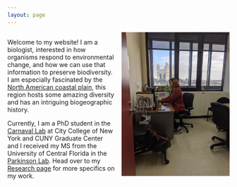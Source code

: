 ```yaml
---
layout: page
---
```



<div class="col2">


Welcome to my website! I am a biologist, interested in how organisms respond to 
environmental change, and how we can use that information to preserve biodiversity. I am 
especially fascinated by the <a href="images/north_american_coastal_plain.pdf">North American coastal plain</a>, 
this region hosts some amazing diversity and has an intriguing biogeographic history. 

Currently, I am a PhD student in the <a href="http://www.carnavallab.org/">Carnaval Lab</a> 
at City College of New York and CUNY Graduate Center and I received my MS from the 
University of Central Florida in the <a href="www.parkinsonlab.com/">Parkinson Lab</a>. Head over
to my <a href="Research">Research page</a> for more specifics on my work. 

<img src="/images/desk.jpg" alt="alt text" width="300" align="right">

</div>


<style>
  .col2 {
    columns: 2 200px;         /* number of columns and width in pixels*/
    -webkit-columns: 2 200px; /* chrome, safari */
    -moz-columns: 2 200px;    /* firefox */
  }
  .col3 {
    columns: 3 100px;
    -webkit-columns: 3 100px;
    -moz-columns: 3 100px;
  }
</style>


